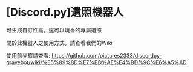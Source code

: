 # [Discord.py]遺照機器人

可生成自訂性高，還可以燒香的專屬遺照

關於此機器人之使用方式，請查看我們的Wiki

使用前步驟請查看: https://github.com/pictures2333/discordpy-gravebot/wiki/%E5%89%8D%E7%BD%AE%E4%BD%9C%E6%A5%AD
